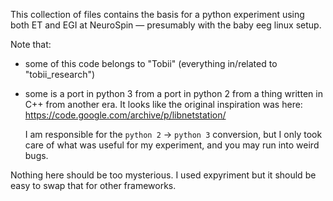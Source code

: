 This collection of files contains the basis for a python experiment using both
ET and EGI at NeuroSpin — presumably with the baby eeg linux setup.

Note that:

* some of this code belongs to "Tobii" (everything in/related to "tobii_research")
* some is a port in python 3 from a port in python 2 from a thing written in
  C++ from another era. It looks like the original inspiration was here: https://code.google.com/archive/p/libnetstation/

  I am responsible for the `python 2` -> `python 3` conversion, but I only took
  care of what was useful for my experiment, and you may run into weird bugs.

Nothing here should be too mysterious. I used expyriment but it should be easy
to swap that for other frameworks.
